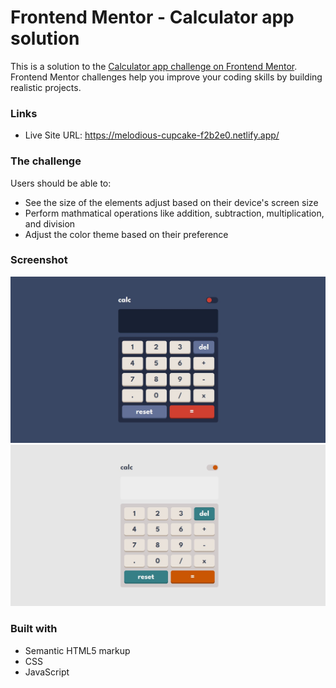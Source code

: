 # Frontend Mentor - Calculator app solution

This is a solution to the [Calculator app challenge on Frontend Mentor](https://www.frontendmentor.io/challenges/calculator-app-9lteq5N29). Frontend Mentor challenges help you improve your coding skills by building realistic projects.

### Links

- Live Site URL: https://melodious-cupcake-f2b2e0.netlify.app/

### The challenge

Users should be able to:

- See the size of the elements adjust based on their device's screen size
- Perform mathmatical operations like addition, subtraction, multiplication, and division
- Adjust the color theme based on their preference

### Screenshot

![](./screenshots/screenshot-theme1.jpg)
![](./screenshots/screenshot-theme2.jpg)

### Built with

- Semantic HTML5 markup
- CSS
- JavaScript
